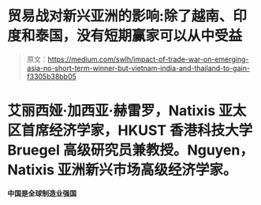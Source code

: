 # 贸易战对新兴亚洲的影响:除了越南、印度和泰国，没有短期赢家可以从中受益

> 原文：<https://medium.com/swlh/impact-of-trade-war-on-emerging-asia-no-short-term-winner-but-vietnam-india-and-thailand-to-gain-f3305b38bb05>

# 艾丽西娅·加西亚·赫雷罗，Natixis 亚太区首席经济学家，HKUST 香港科技大学 Bruegel 高级研究员兼教授。Nguyen，Natixis 亚洲新兴市场高级经济学家。

**中国是全球制造业强国**